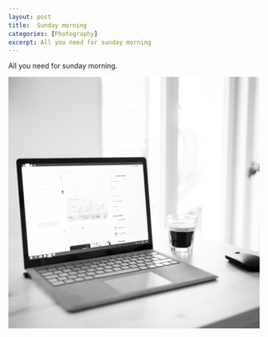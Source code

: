 ```yaml
---
layout: post
title:  Sunday morning
categories: [Photography] 
excerpt: All you need for sunday morning
---
```

All you need for sunday morning.


![Sunday Morning](../images/20201213/sunday-morning.jpg)
